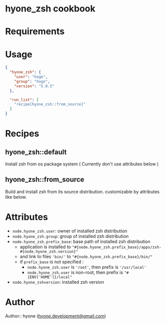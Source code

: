 # hyone_zsh cookbook

# Requirements

# Usage

```json
{
  "hyone_zsh": {
    "user": "hoge",
    "group": "hoge",
    "version": "5.0.5"
  },

  "run_list": [
    "recipe[hyone_zsh::from_source]"
  ]
}
```

# Recipes

## hyone_zsh::default

Install zsh from os package system
( Currently don't use attributes below )

## hyone_zsh::from_source

Build and install zsh from its source distribution.
customizable by attributes like below.

# Attributes

- `node.hyone_zsh.user`: owner of installed zsh distribution
- `node.hyone_zsh.group`: group of installed zsh distribution
- `node.hyone_zsh.prefix_base`: base path of installed zsh distribution
    - application is installed to `"#{node.hyone_zsh.prefix_base}/apps/zsh-#{node.hyone_zsh.version}"`
    - and link to files `'bin/'` to `"#{node.hyone_zsh.prefix_base}/bin/"`
    - if `prefix_base` is not specified :
        - `node.hyone_zsh.user` is `'root'`, then prefix is `'/usr/local'`
        - `node.hyone_zsh.user` is non-root, then prefix is `"#{ENV['HOME']}/local"`
- `node.hyone_zshversion`: installed zsh version

# Author

Author:: hyone (<hyone.development@gmail.com>)
